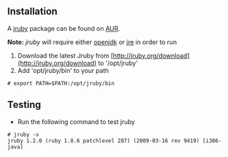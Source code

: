## Installation

A [jruby](https://www.archlinux.org/packages/?name=jruby) package can be found on [AUR](/index.php/AUR "AUR").

**Note:** *jruby* will require either [openjdk](/index.php/Java#Installation "Java") or [jre](/index.php/Java#Installation "Java") in order to run

1.  Download the latest Jruby from [http://jruby.org/download](http://jruby.org/download) to '/opt/jruby'
2.  Add 'opt/jruby/bin' to your path

```
# export PATH=$PATH:/opt/jruby/bin

```

## Testing

*   Run the following command to test jruby

```
# jruby -v
jruby 1.2.0 (ruby 1.8.6 patchlevel 287) (2009-03-16 rev 9419) [i386-java]

```